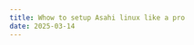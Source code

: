 ```yaml
---
title: Whow to setup Asahi linux like a pro
date: 2025-03-14
---
```




<bluesky-comments url="https://bsky.app/profile/mk.gg/post/3lbtkg6m7ys2v"></bluesky-comments>
<script type="module">
  import "https://esm.sh/bluesky-comments-tag/load";
</script>